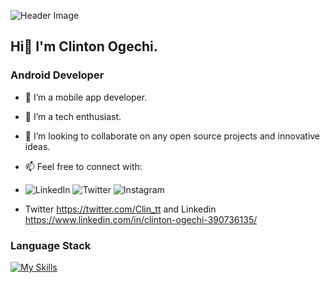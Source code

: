 ![Header Image](https://media.licdn.com/dms/image/D4D16AQH_UeIbS84nJg/profile-displaybackgroundimage-shrink_350_1400/0/1674751137654?e=1681344000&v=beta&t=_3vkO4J5k6pGcY359lKlWBDG6bTD7pMBZxJcpAkpQeA)

## Hi👋 I'm Clinton Ogechi. 

### Android Developer

- 🔭 I’m a mobile app developer.
- 🌱 I’m a tech enthusiast.
- 👯 I’m looking to collaborate on any open source projects and innovative ideas.
- 📫 Feel free to connect with: 
- ![LinkedIn](https://www.linkedin.com/in/clinton-ogechi-390736135/-%230077B5.svg?style=for-the-badge&logo=linkedin&logoColor=white) ![Twitter](https://twitter.com/Clin_tt/Twitter-%231DA1F2.svg?style=for-the-badge&logo=Twitter&logoColor=white) ![Instagram](https://img.shields.io/badge/Instagram-%23E4405F.svg?style=for-the-badge&logo=Instagram&logoColor=white)


- Twitter https://twitter.com/Clin_tt and Linkedin https://www.linkedin.com/in/clinton-ogechi-390736135/

### Language Stack

[![My Skills](https://skillicons.dev/icons?i=dart,flutter,firebase,git,github,linux,bash,html,css,bootstrap,aws)](https://skillicons.dev)


